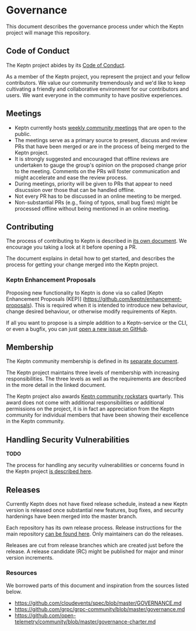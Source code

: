 
# Governance


This document describes the governance process under which the Keptn project will manage this repository.

## Code of Conduct

The Keptn project abides by its [Code of Conduct](./CODE_OF_CONDUCT.md). 

As a member of the Keptn project, you represent the project and your fellow contributors. We value our community tremendously and we'd like to keep cultivating a friendly and collaborative environment for our contributors and users. We want everyone in the community to have positive experiences.

## Meetings

- Keptn currently hosts [weekly community meetings](https://github.com/keptn/community#%EF%B8%8F-community-meetings) that are open to the public. 
- The meetings serve as a primary source to present, discuss and review PRs that have been merged or are in the process of being merged to the Keptn project. 
- It is strongly suggested and encouraged that offline reviews are undertaken to gauge the group's opinion on the proposed change prior to the meeting. Comments on the PRs will foster communication and might accelerate and ease the review process.
- During meetings, priority will be given to PRs that appear to need disucssion over those that can be handled offline. 
- Not every PR has to be discussed in an online meeting to be merged. 
- Non-substantial PRs (e.g., fixing of typos, small bug fixes) might be processed offline without being mentioned in an online meeting.

## Contributing 

The process of contributing to Keptn is described in [its own document](./CONTRIBUTING.md). We encourage you taking a look at it before opening a PR.

The document explains in detail how to get started, and describes the process for getting your change merged into the Keptn project.

### Keptn Enhancement Proposals

Proposing new functionality to Keptn is done via so called [Keptn Enhancement Proposals (KEP)] (https://github.com/keptn/enhancement-proposals). This is required when it is intended to introduce new behaviour, change desired behaviour, or otherwise modify requirements of Keptn.

If all you want to propose is a simple addition to a Keptn-service or the CLI, or even a bugfix, you can just [open a new issue on GitHub](https://github.com/keptn/keptn/issues/new/choose).

## Membership

The Keptn community membership is defined in its [separate document](https://github.com/keptn/community/COMMUNITY_MEMBERSHIP.md). 

The Keptn project maintains three levels of membership with increasing responsibilities. The three levels as well as the requirements are described in the more detail in the linked document.

The Keptn project also awards [Keptn community rockstars](https://github.com/keptn/community/blob/master/community-rockstar.md) quartarly. This award does not come with additional responsibilities or additional permissions on the project, it is in fact an appreciation from the Keptn community for individual members that have been showing their excellence in the Keptn community.

## Handling Security Vulnerabilities

**TODO**

The process for handling any security vulnerabilities or concerns found in the Keptn project [is described here](./SECURITY.md). 

## Releases

Currently Keptn does not have fixed release schedule, instead a new Keptn version is released once substantial new features, bug fixes, and security hardenings have been merged into the master branch. 

Each repository has its own release process. Release instructions for the main repository [can be found here](https://github.com/keptn/keptn/wiki/Release-Checklist). Only maintainers can do the releases.

Releases are cut from release branches which are created just before the release. A release candidate (RC) might be published for major and minor version increments. 


### Resources

We borrowed parts of this document and inspiration from the sources listed below.

- https://github.com/cloudevents/spec/blob/master/GOVERNANCE.md
- https://github.com/grpc/grpc-community/blob/master/governance.md
- https://github.com/open-telemetry/community/blob/master/governance-charter.md


